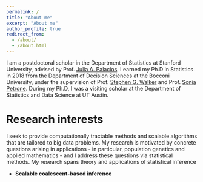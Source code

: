 ```yaml
---
permalink: /
title: "About me"
excerpt: "About me"
author_profile: true
redirect_from: 
  - /about/
  - /about.html
---
```


I am a postdoctoral scholar in the Department of Statistics at Stanford University, advised by Prof. [Julia A. Palacios](http://juliapalacios.github.io). I earned my Ph.D in Statistics in 2018 from the Department of Decision Sciences at the Bocconi University, under the supervision of Prof. [Stephen G. Walker](https://cns.utexas.edu/directory/item/15-mathematics/385-walker-stephen-g?Itemid=349) and Prof. [Sonia Petrone](http://faculty.unibocconi.eu/soniapetrone/). During my Ph.D, I was a visiting scholar at the Department of Statistics and Data Science at UT Austin. 

Research interests
======

I seek to provide computationally tractable methods and scalable algorithms that are tailored to big data problems. My research is motivated by concrete questions arising in applications - in particular, population genetics and applied mathematics - and I address these questions via statistical methods. My research spans theory and applications of statistical inference

* **Scalable coalescent-based inference** 

